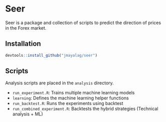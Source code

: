 # Seer

Seer is a package and collection of scripts to predict the direction of prices in the Forex market.

## Installation
```r
devtools::install_github("jmayalag/seer")
```

## Scripts
Analysis scripts are placed in the `analysis` directory.

- `run_experiment.R`: Trains multiple machine learning models
- `learning`: Defines the machine learning helper functions
- `run_backtest.R`: Runs the experiments using backtest
- `run_combined_experiment.R`: Backtests the hybrid strategies (Technical analysis + ML)
